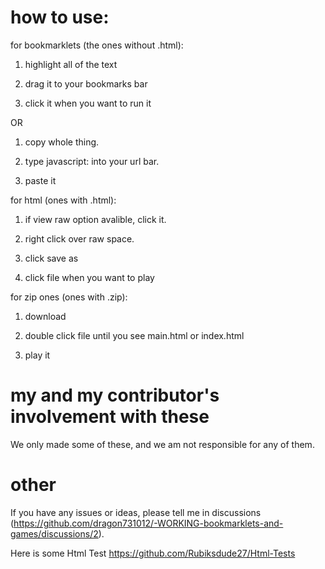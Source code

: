 # how to use:

for bookmarklets (the ones without .html):

1. highlight all of the text

2. drag it to your bookmarks bar

3. click it when you want to run it

OR

1. copy whole thing.

2. type javascript: into your url bar.

3. paste it

for html (ones with .html):

1. if view raw option avalible, click it.

2. right click over raw space.

3. click save as

4. click file when you want to play

for zip ones (ones with .zip):

1. download

2. double click file until you see main.html or index.html

3. play it

# my and my contributor's involvement with these

We only made some of these, and we am not responsible for any of them.

# other
If you have any issues or ideas, please tell me in discussions (https://github.com/dragon731012/-WORKING-bookmarklets-and-games/discussions/2).


Here is some Html Test https://github.com/Rubiksdude27/Html-Tests
